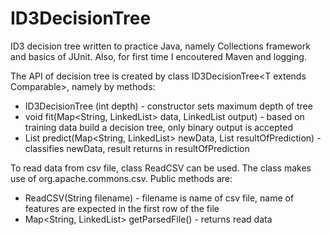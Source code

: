 # ID3DecisionTree
ID3 decision tree written to practice Java, namely Collections framework and basics of JUnit. Also, for first time I encoutered Maven and logging.

The API of decision tree is created by class ID3DecisionTree<T extends Comparable<T>>, namely by methods:
- ID3DecisionTree (int depth) - constructor sets maximum depth of tree
- void fit(Map<String, LinkedList<T>> data, LinkedList<T> output) - based on training data build a decision tree, only binary output is accepted
- List<T> predict(Map<String, LinkedList<T>> newData, List<T> resultOfPrediction) - classifies newData, result returns in resultOfPrediction

To read data from csv file, class ReadCSV can be used. The class makes use of org.apache.commons.csv. Public methods are:
- ReadCSV(String filename) - filename is name of csv file, name of features are expected in the first row of the file
- Map<String, LinkedList<String>> getParsedFile() - returns read data
